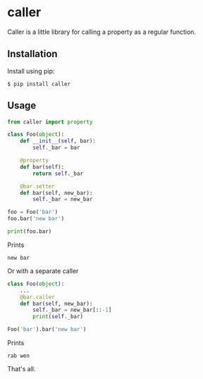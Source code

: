 # caller

Caller is a little library for calling a property as a regular function.

Installation
------------

Install using pip:

    $ pip install caller

Usage
-----

```python
from caller import property

class Foo(object):
    def __init__(self, bar):
        self._bar = bar

    @property
    def bar(self):
        return self._bar

    @bar.setter
    def bar(self, new_bar):
        self._bar = new_bar

foo = Foo('bar')
foo.bar('new bar')

print(foo.bar)
```

Prints

```
new bar
```

Or with a separate caller

```python
class Foo(object):
    ...
    @bar.caller
    def bar(self, new_bar):
        self._bar = new_bar[::-1]
        print(self._bar)

Foo('bar').bar('new bar')
```

Prints

```
rab wen
```

That's all.
